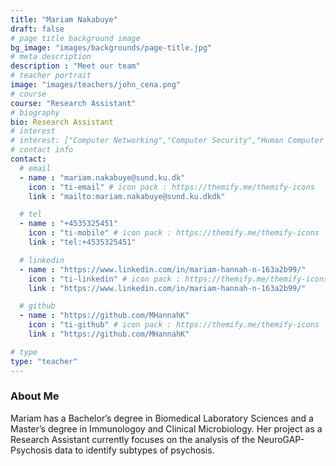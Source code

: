 ```yaml
---
title: "Mariam Nakabuye"
draft: false
# page title background image
bg_image: "images/backgrounds/page-title.jpg"
# meta description
description : "Meet our team"
# teacher portrait
image: "images/teachers/john_cena.png"
# course
course: "Research Assistant"
# biography
bio: Research Assistant
# interest
# interest: ["Computer Networking","Computer Security","Human Computer Interfacing"]
# contact info
contact:
  # email
  - name : "mariam.nakabuye@sund.ku.dk"
    icon : "ti-email" # icon pack : https://themify.me/themify-icons
    link : "mailto:mariam.nakabuye@sund.ku.dkdk"

  # tel
  - name : "+4535325451"
    icon : "ti-mobile" # icon pack : https://themify.me/themify-icons
    link : "tel:+4535325451"

  # linkedin
  - name : "https://www.linkedin.com/in/mariam-hannah-n-163a2b99/"
    icon : "ti-linkedin" # icon pack : https://themify.me/themify-icons
    link : "https://www.linkedin.com/in/mariam-hannah-n-163a2b99/"

  # github
  - name : "https://github.com/MHannahK"
    icon : "ti-github" # icon pack : https://themify.me/themify-icons
    link : "https://github.com/MHannahK"

# type
type: "teacher"
---
```


### About Me

Mariam has a Bachelor’s degree in Biomedical Laboratory Sciences and a Master’s degree in Immunologoy and Clinical Microbiology. Her project as a Research Assistant currently focuses on the analysis of the NeuroGAP-Psychosis data to identify subtypes of psychosis. 